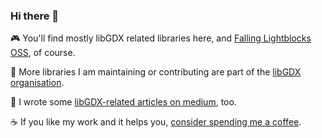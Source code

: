 ### Hi there 👋

🎮 You'll find mostly libGDX related libraries here, and [Falling Lightblocks OSS](https://github.com/MrStahlfelge/lightblocks), of course.

🤝 More libraries I am maintaining or contributing are part of the [libGDX organisation](https://github.com/libgdx).

📖 I wrote some [libGDX-related articles on medium](https://medium.com/@bschulte19e), too.

☕ If you like my work and it helps you, [consider spending me a coffee](https://ko-fi.com/B0B51Z9YB).

<!--
**MrStahlfelge/MrStahlfelge** is a ✨ _special_ ✨ repository because its `README.md` (this file) appears on your GitHub profile.

Here are some ideas to get you started:

- 🌱 I’m currently learning ...
- 👯 I’m looking to collaborate on ...
- 🤔 I’m looking for help with ...
- 💬 Ask me about ...
- 📫 How to reach me: ...
- 😄 Pronouns: ...
- ⚡ Fun fact: ...
-->
